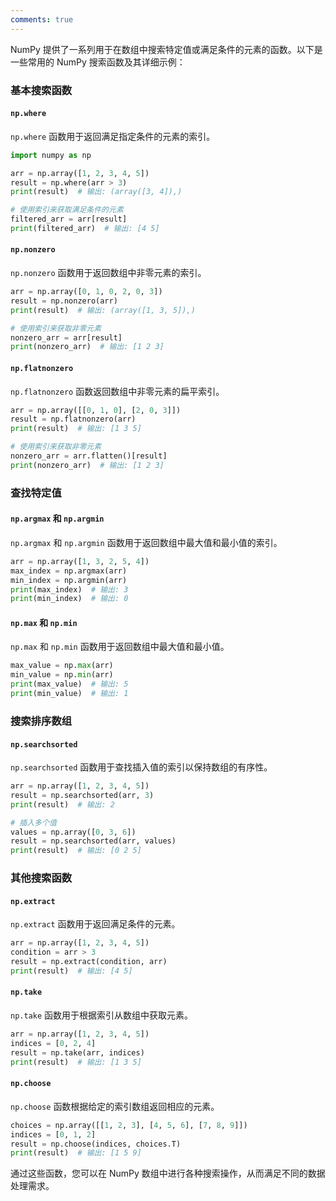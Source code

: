 ```yaml
---
comments: true
---
```


NumPy 提供了一系列用于在数组中搜索特定值或满足条件的元素的函数。以下是一些常用的 NumPy 搜索函数及其详细示例：

### 基本搜索函数

#### `np.where`

`np.where` 函数用于返回满足指定条件的元素的索引。

```python
import numpy as np

arr = np.array([1, 2, 3, 4, 5])
result = np.where(arr > 3)
print(result)  # 输出: (array([3, 4]),)

# 使用索引来获取满足条件的元素
filtered_arr = arr[result]
print(filtered_arr)  # 输出: [4 5]
```

#### `np.nonzero`

`np.nonzero` 函数用于返回数组中非零元素的索引。

```python
arr = np.array([0, 1, 0, 2, 0, 3])
result = np.nonzero(arr)
print(result)  # 输出: (array([1, 3, 5]),)

# 使用索引来获取非零元素
nonzero_arr = arr[result]
print(nonzero_arr)  # 输出: [1 2 3]
```

#### `np.flatnonzero`

`np.flatnonzero` 函数返回数组中非零元素的扁平索引。

```python
arr = np.array([[0, 1, 0], [2, 0, 3]])
result = np.flatnonzero(arr)
print(result)  # 输出: [1 3 5]

# 使用索引来获取非零元素
nonzero_arr = arr.flatten()[result]
print(nonzero_arr)  # 输出: [1 2 3]
```

### 查找特定值

#### `np.argmax` 和 `np.argmin`

`np.argmax` 和 `np.argmin` 函数用于返回数组中最大值和最小值的索引。

```python
arr = np.array([1, 3, 2, 5, 4])
max_index = np.argmax(arr)
min_index = np.argmin(arr)
print(max_index)  # 输出: 3
print(min_index)  # 输出: 0
```

#### `np.max` 和 `np.min`

`np.max` 和 `np.min` 函数用于返回数组中最大值和最小值。

```python
max_value = np.max(arr)
min_value = np.min(arr)
print(max_value)  # 输出: 5
print(min_value)  # 输出: 1
```

### 搜索排序数组

#### `np.searchsorted`

`np.searchsorted` 函数用于查找插入值的索引以保持数组的有序性。

```python
arr = np.array([1, 2, 3, 4, 5])
result = np.searchsorted(arr, 3)
print(result)  # 输出: 2

# 插入多个值
values = np.array([0, 3, 6])
result = np.searchsorted(arr, values)
print(result)  # 输出: [0 2 5]
```

### 其他搜索函数

#### `np.extract`

`np.extract` 函数用于返回满足条件的元素。

```python
arr = np.array([1, 2, 3, 4, 5])
condition = arr > 3
result = np.extract(condition, arr)
print(result)  # 输出: [4 5]
```

#### `np.take`

`np.take` 函数用于根据索引从数组中获取元素。

```python
arr = np.array([1, 2, 3, 4, 5])
indices = [0, 2, 4]
result = np.take(arr, indices)
print(result)  # 输出: [1 3 5]
```

#### `np.choose`

`np.choose` 函数根据给定的索引数组返回相应的元素。

```python
choices = np.array([[1, 2, 3], [4, 5, 6], [7, 8, 9]])
indices = [0, 1, 2]
result = np.choose(indices, choices.T)
print(result)  # 输出: [1 5 9]
```

通过这些函数，您可以在 NumPy 数组中进行各种搜索操作，从而满足不同的数据处理需求。
